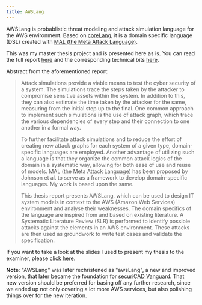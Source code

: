 ```yaml
---
title: AWSLang
---
```


AWSLang is probablistic threat modeling and attack simulation language for the AWS environment. Based on [coreLang](https://github.com/pontusj101/coreLang), it is a domain specific language (DSL) created with [MAL (the Meta Attack Language)](https://github.com/pontusj101/MAL).

This was my master thesis project and is presented here as is. You can read the full report [here](https://kth.diva-portal.org/smash/record.jsf?dswid=-6474&pid=diva2%3A1330746&c=3&searchType=SIMPLE&language=en&query=AWSLang&af=%5B%5D&aq=%5B%5B%5D%5D&aq2=%5B%5B%5D%5D&aqe=%5B%5D&noOfRows=50&sortOrder=author_sort_asc&sortOrder2=title_sort_asc&onlyFullText=false&sf=all) and the corresponding technical bits [here](https://github.com/thatvirdiguy/awsLang). 

Abstract from the aforementioned report:

> Attack simulations provide a viable means to test the cyber security of a system. The simulations trace the steps taken by the attacker to compromise sensitive assets within the system. In addition to this, they can also estimate the time taken by the attacker for the same, measuring from the initial step up to the final. One common approach to implement such simulations is the use of attack graph, which trace the various dependencies of every step and their connection to one another in a formal way.
>
> To further facilitate attack simulations and to reduce the effort of creating new attack graphs for each system of a given type, domain-specific languages are employed. Another advantage of utilizing such a language is that they organize the common attack logics of the domain in a systematic way, allowing for both ease of use and reuse of models. MAL (the Meta Attack Language) has been proposed by Johnson et al. to serve as a framework to develop domain-specific languages. My work is based upon the same.
> 
> This thesis report presents AWSLang, which can be used to design IT system models in context to the AWS (Amazon Web Services) environment and analyse their weaknesses. The domain specifics of the language are inspired from and based on existing literature. A Systematic Literature Review (SLR) is performed to identify possible attacks against the elements in an AWS environment. These attacks are then used as groundwork to write test cases and validate the specification.

If you want to take a look at the slides I used to present my thesis to the examiner, please <a href="https://thatvirdiguy.github.io/files/AmandeepSinghVirdi_AWSLang_ThesisPresentationSlides.pdf" rel="noopener" target="_blank" >click here</a>.

**Note**: "AWSLang" was later rechristened as "awsLang", a new and improved version, that later became the foundation for [securiCAD Vanguard](https://foreseeti.com/securicad-vanguard-for-aws/). That new version should be preferred for basing off any further research, since we ended up not only covering a lot more AWS services, but also polishing things over for the new iteration.
